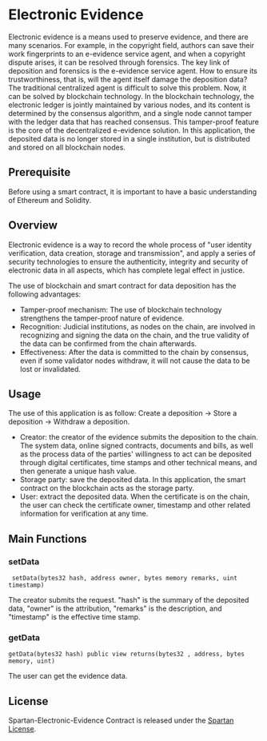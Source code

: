  # Electronic Evidence

Electronic evidence is a means used to preserve evidence, and there are many scenarios. For example, in the copyright field, authors can save their work fingerprints to an e-evidence service agent, and when a copyright dispute arises, it can be resolved through forensics. The key link of deposition and forensics is the e-evidence service agent. How to ensure its trustworthiness, that is, will the agent itself damage the deposition data? The traditional centralized agent is difficult to solve this problem. Now, it can be solved by blockchain technology. In the blockchain technology, the electronic ledger is jointly maintained by various nodes, and its content is determined by the consensus algorithm, and a single node cannot tamper with the ledger data that has reached consensus. This tamper-proof feature is the core of the decentralized e-evidence solution. In this application, the deposited data is no longer stored in a single institution, but is distributed and stored on all blockchain nodes.

## Prerequisite

Before using a smart contract, it is important to have a basic understanding of Ethereum and Solidity.   


## Overview

Electronic evidence is a way to record the whole process of "user identity verification, data creation, storage and transmission", and apply a series of security technologies to ensure the authenticity, integrity and security of electronic data in all aspects, which has complete legal effect in justice.

The use of blockchain and smart contract for data deposition has the following advantages:

 - Tamper-proof mechanism: The use of blockchain technology strengthens the tamper-proof nature of evidence.
 - Recognition: Judicial institutions, as nodes on the chain, are involved in recognizing and signing the data on the chain, and the true validity of the data can be confirmed from the chain afterwards.
 - Effectiveness: After the data is committed to the chain by consensus, even if some validator nodes withdraw, it will not cause the data to be lost or invalidated.

## Usage

The use of this application is as follow: 
Create a deposition -> Store a deposition -> Withdraw a deposition.

 - Creator: the creator of the evidence submits the deposition to the chain. The system data, online signed contracts, documents and bills, as well as the process data of the parties' willingness to act can be deposited through digital certificates, time stamps and other technical means, and then generate a unique hash value.
 - Storage party: save the deposited data. In this application, the smart contract on the blockchain acts as the storage party.
 - User: extract the deposited data. When the certificate is on the chain, the user can check the certificate owner, timestamp and other related information for verification at any time.


## Main Functions

### setData

```
 setData(bytes32 hash, address owner, bytes memory remarks, uint timestamp)
```

The creator submits the request. "hash" is the summary of the deposited data, "owner" is the attribution, "remarks" is the description, and "timestamp" is the effective time stamp.
        

### getData

```  
getData(bytes32 hash) public view returns(bytes32 , address, bytes memory, uint)
```

The user can get the evidence data. 

## License

Spartan-Electronic-Evidence Contract is released under the [Spartan License](https://github.com/BSN-Spartan/NFT/blob/main/LICENSE).
